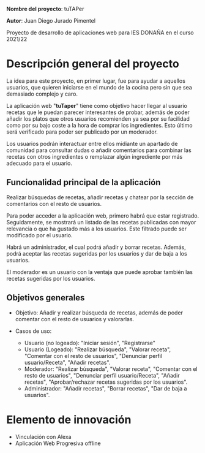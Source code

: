 **Nombre del proyecto**: tuTAPer

**Autor**: Juan Diego Jurado Pimentel

Proyecto de desarrollo de aplicaciones web	 para IES DONAÑA en el curso 2021/22

# Descripción general del proyecto

La idea para este proyecto, en primer lugar, fue para ayudar a aquellos usuarios, que quieren iniciarse en el mundo de la cocina pero sin que sea demasiado complejo y caro.

La aplicación web "**tuTaper**" tiene como objetivo hacer llegar al usuario recetas que le puedan parecer interesantes de probar, además de poder añadir los platos que otros usuarios recomienden ya sea por su facilidad como por su bajo coste a la hora de comprar los ingredientes. Esto último será verificado para poder ser publicado por un moderador.

Los usuarios podrán interactuar entre ellos midiante un apartado de comunidad para consultar dudas o añadir comentarios para combinar las recetas con otros ingredientes o remplazar algún ingrediente por más adecuado para el usuario.

## Funcionalidad principal de la aplicación

Realizar búsquedas de recetas, añadir recetas y chatear por la sección de comentarios con el resto de usuarios.

Para poder acceder a la aplicación web, primero habrá que estar registrado. Seguidamente, se mostrará un listado de las recetas publicadas con mayor relevancia o que ha gustado más a los usuarios. Este filtrado puede ser modificado por el usuario.

Habrá un administrador, el cual podrá añadir y borrar recetas. Además, podrá aceptar las recetas sugeridas por los usuarios y dar de baja a los usuarios.

El moderador es un usuario con la ventaja que puede aprobar también las recetas sugeridas por los usuarios.

## Objetivos generales

* Objetivo: Añadir y realizar búsqueda de recetas, además de poder comentar con el resto de usuarios y valorarlas.

* Casos de uso: 
  * Usuario (no logeado): "Iniciar sesión", "Registrarse"
  * Usuario (Logeado): "Realizar búsqueda", "Valorar receta", "Comentar con el resto de usuarios", "Denunciar perfil usuario/Receta", "Añadir recetas".
  * Moderador: "Realizar búsqueda", "Valorar receta", "Comentar con el resto de usuarios", "Denunciar perfil usuario/Receta", "Añadir recetas", "Aprobar/rechazar recetas sugeridas por los usuarios".
  * Administrador: "Añadir recetas", "Borrar recetas", "Dar de baja a usuarios".

# Elemento de innovación
* Vinculación con Alexa
* Aplicación Web Progresiva offline